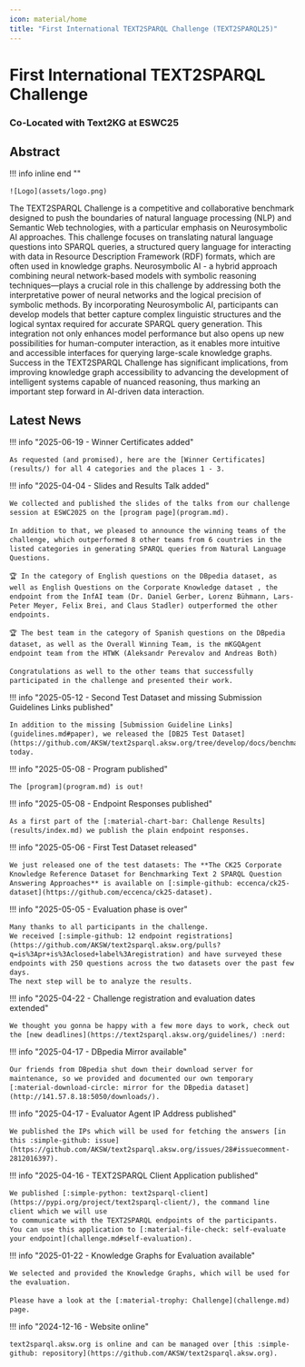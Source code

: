```yaml
---
icon: material/home
title: "First International TEXT2SPARQL Challenge (TEXT2SPARQL25)"
---
```

<!-- markdownlint-disable MD012 MD013 MD024 MD033 -->
# First International TEXT2SPARQL Challenge

### Co-Located with Text2KG at ESWC25

## Abstract

!!! info inline end ""

    ![Logo](assets/logo.png)

The TEXT2SPARQL Challenge is a competitive and collaborative benchmark designed to push the boundaries of natural language processing (NLP) and Semantic Web technologies, with a particular emphasis on Neurosymbolic AI approaches.
This challenge focuses on translating natural language questions into SPARQL queries, a structured query language for interacting with data in Resource Description Framework (RDF) formats, which are often used in knowledge graphs.
Neurosymbolic AI - a hybrid approach combining neural network-based models with symbolic reasoning techniques—plays a crucial role in this challenge by addressing both the interpretative power of neural networks and the logical precision of symbolic methods.
By incorporating Neurosymbolic AI, participants can develop models that better capture complex linguistic structures and the logical syntax required for accurate SPARQL query generation.
This integration not only enhances model performance but also opens up new possibilities for human-computer interaction, as it enables more intuitive and accessible interfaces for querying large-scale knowledge graphs.
Success in the TEXT2SPARQL Challenge has significant implications, from improving knowledge graph accessibility to advancing the development of intelligent systems capable of nuanced reasoning, thus marking an important step forward in AI-driven data interaction.

## Latest News

!!! info "2025-06-19 - Winner Certificates added"

    As requested (and promised), here are the [Winner Certificates](results/) for all 4 categories and the places 1 - 3.

!!! info "2025-04-04 - Slides and Results Talk added"

    We collected and published the slides of the talks from our challenge session at ESWC2025 on the [program page](program.md).

    In addition to that, we pleased to announce the winning teams of the challenge, which outperformed 8 other teams from 6 countries in the listed categories in generating SPARQL queries from Natural Language Questions.

    🏆 In the category of English questions on the DBpedia dataset, as well as English Questions on the Corporate Knowledge dataset , the endpoint from the InfAI team (Dr. Daniel Gerber, Lorenz Bühmann, Lars-Peter Meyer, Felix Brei, and Claus Stadler) outperformed the other endpoints.

    🏆 The best team in the category of Spanish questions on the DBpedia dataset, as well as the Overall Winning Team, is the mKGQAgent endpoint team from the HTWK (Aleksandr Perevalov and Andreas Both)

    Congratulations as well to the other teams that successfully participated in the challenge and presented their work.

!!! info "2025-05-12 - Second Test Dataset and missing Submission Guidelines Links published"

    In addition to the missing [Submission Guideline Links](guidelines.md#paper), we released the [DB25 Test Dataset](https://github.com/AKSW/text2sparql.aksw.org/tree/develop/docs/benchmark) today.

!!! info "2025-05-08 - Program published"

    The [program](program.md) is out!

!!! info "2025-05-08 - Endpoint Responses published"

    As a first part of the [:material-chart-bar: Challenge Results](results/index.md) we publish the plain endpoint responses. 

!!! info "2025-05-06 - First Test Dataset released"

    We just released one of the test datasets: The **The CK25 Corporate Knowledge Reference Dataset for Benchmarking Text 2 SPARQL Question Answering Approaches** is available on [:simple-github: eccenca/ck25-dataset](https://github.com/eccenca/ck25-dataset).

!!! info "2025-05-05 - Evaluation phase is over"

    Many thanks to all participants in the challenge.
    We received [:simple-github: 12 endpoint registrations](https://github.com/AKSW/text2sparql.aksw.org/pulls?q=is%3Apr+is%3Aclosed+label%3Aregistration) and have surveyed these endpoints with 250 questions across the two datasets over the past few days.
    The next step will be to analyze the results.

!!! info "2025-04-22 - Challenge registration and evaluation dates extended"

    We thought you gonna be happy with a few more days to work, check out the [new deadlines](https://text2sparql.aksw.org/guidelines/) :nerd:

!!! info "2025-04-17 - DBpedia Mirror available"

    Our friends from DBpedia shut down their download server for maintenance, so we provided and documented our own temporary [:material-download-circle: mirror for the DBpedia dataset](http://141.57.8.18:5050/downloads/).

!!! info "2025-04-17 - Evaluator Agent IP Address published"

    We published the IPs which will be used for fetching the answers [in this :simple-github: issue](https://github.com/AKSW/text2sparql.aksw.org/issues/28#issuecomment-2812016397).

!!! info "2025-04-16 - TEXT2SPARQL Client Application published"

    We published [:simple-python: text2sparql-client](https://pypi.org/project/text2sparql-client/), the command line client which we will use
    to communicate with the TEXT2SPARQL endpoints of the participants.
    You can use this application to [:material-file-check: self-evaluate your endpoint](challenge.md#self-evaluation).

!!! info "2025-01-22 - Knowledge Graphs for Evaluation available"

    We selected and provided the Knowledge Graphs, which will be used for the evaluation.

    Please have a look at the [:material-trophy: Challenge](challenge.md) page.

!!! info "2024-12-16 - Website online"

    text2sparql.aksw.org is online and can be managed over [this :simple-github: repository](https://github.com/AKSW/text2sparql.aksw.org).

